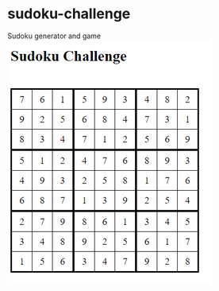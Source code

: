 # sudoku-challenge
Sudoku generator and game
![alt tag](https://github.com/AlexPavy/sudoku-challenge/blob/master/src/main/resources/screen.PNG)
